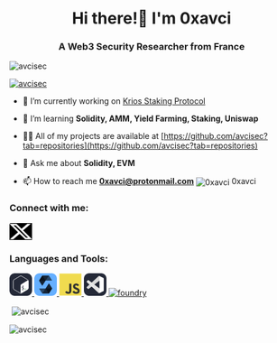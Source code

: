 <h1 align="center">Hi there!👋 I'm 0xavci</h1>
<h3 align="center">A Web3 Security Researcher from France</h3>

<p align="left"> <img src="https://komarev.com/ghpvc/?username=avcisec&label=Profile%20views&color=0e75b6&style=flat" alt="avcisec" /> </p>

<p align="left"> <a href="https://github.com/ryo-ma/github-profile-trophy"><img src="https://github-profile-trophy.vercel.app/?username=avcisec&theme=gruvbox" alt="avcisec" /></a> </p>

- 🔭 I’m currently working on [Krios Staking Protocol](https://github.com/avcisec/Krios-staking-protocol)

- 🌱 I’m learning **Solidity, AMM, Yield Farming, Staking, Uniswap**

- 👨‍💻 All of my projects are available at [https://github.com/avcisec?tab=repositories](https://github.com/avcisec?tab=repositories)

- 💬 Ask me about **Solidity, EVM**

- 📫 How to reach me **0xavci@protonmail.com** <img align="center" src="https://raw.githubusercontent.com/rahuldkjain/github-profile-readme-generator/master/src/images/icons/Social/discord.svg" alt="0xavci" height="30" width="40" /></a> 0xavci
</p>

<h3 align="left">Connect with me:</h3>
<p align="left">
<a href="https://twitter.com/0xavcieth" target="blank"><img align="center" src="https://raw.githubusercontent.com/CLorant/readme-social-icons/refs/heads/main/large/filled/twitter-x.svg" alt="0xavcieth" height="30" width="40" /></a>
</p>

<h3 align="left">Languages and Tools:</h3>

<p align="left"> <a href="https://www.gnu.org/software/bash/" target="_blank" rel="noreferrer"> <img src="https://raw.githubusercontent.com/tandpfun/skill-icons/refs/heads/main/icons/Bash-Dark.svg" alt="bash" width="40" height="40"/> </a> <a href="https://soliditylang.org/" target="_blank" rel="noreferrer"> <img src="https://raw.githubusercontent.com/tandpfun/skill-icons/refs/heads/main/icons/Solidity.svg" alt="solidity" width="40" height="40"/> </a> <a href="https://developer.mozilla.org/en-US/docs/Web/JavaScript" target="_blank" rel="noreferrer"> <img src="https://raw.githubusercontent.com/devicons/devicon/master/icons/javascript/javascript-original.svg" alt="javascript" width="40" height="40"/> </a> <a href="https://code.visualstudio.com/" target="_blank" rel="noreferrer"> <img src="https://raw.githubusercontent.com/tandpfun/skill-icons/main/icons/VSCode-Dark.svg" alt="vscode" width="40" height="40"/> </a> <a href="https://getfoundry.sh/" target="_blank" rel="noreferrer"> <img src="https://avatars.githubusercontent.com/u/99892494?s=200&v=4" alt="foundry" width="40" height="40"/> </a>  </p>
<!-- <a href="https://huff.sh/" target="_blank" rel="noreferrer"> <img src="https://avatars.githubusercontent.com/u/106280846?s=200&v=4" alt="huff" width="40" height="40"/> </a> -->

<p>&nbsp;<img align="center" src="https://github-readme-stats.vercel.app/api?username=avcisec&show_icons=true&locale=en&theme=gotham" alt="avcisec" /></p>

<p><img align="center" src="https://github-readme-streak-stats.herokuapp.com/?user=avcisec&" alt="avcisec" /></p>
